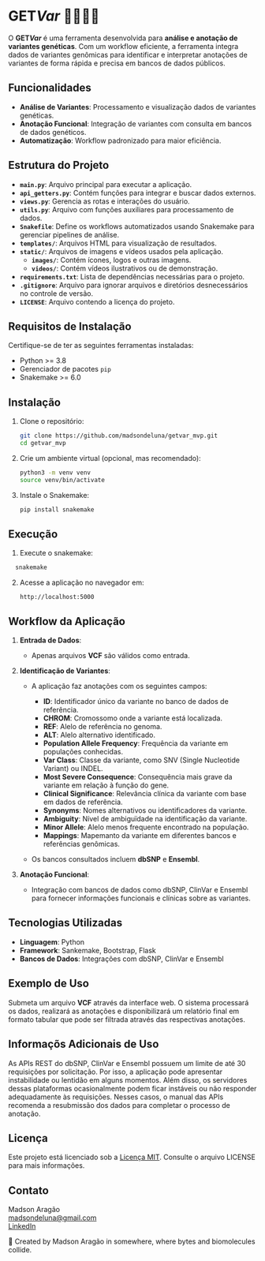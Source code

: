 # GET<i>Var</i> 🧬👨🏻‍💻

O **GET<i>Var</i>** é uma ferramenta desenvolvida para **análise e anotação de variantes genéticas**. Com um workflow eficiente, a ferramenta integra dados de variantes genômicas para identificar e interpretar anotações de variantes de forma rápida e precisa em bancos de dados públicos.

## Funcionalidades

- **Análise de Variantes**: Processamento e visualização dados de variantes genéticas.
- **Anotação Funcional**: Integração de variantes com consulta em bancos de dados genéticos.
- **Automatização**: Workflow padronizado para maior eficiência.

## Estrutura do Projeto

- **`main.py`**: Arquivo principal para executar a aplicação.
- **`api_getters.py`**: Contém funções para integrar e buscar dados externos.
- **`views.py`**: Gerencia as rotas e interações do usuário.
- **`utils.py`**: Arquivo com funções auxiliares para processamento de dados.
- **`Snakefile`**: Define os workflows automatizados usando Snakemake para gerenciar pipelines de análise.
- **`templates/`**: Arquivos HTML para visualização de resultados.
- **`static/`**: Arquivos de imagens e vídeos usados pela aplicação.
  - **`images/`**: Contém ícones, logos e outras imagens.
  - **`videos/`**: Contém vídeos ilustrativos ou de demonstração.
- **`requirements.txt`**: Lista de dependências necessárias para o projeto.
- **`.gitignore`**: Arquivo para ignorar arquivos e diretórios desnecessários no controle de versão.
- **`LICENSE`**: Arquivo contendo a licença do projeto.

## Requisitos de Instalação

Certifique-se de ter as seguintes ferramentas instaladas:

- Python >= 3.8
- Gerenciador de pacotes `pip`
- Snakemake >= 6.0

## Instalação

1. Clone o repositório:

   ```bash
   git clone https://github.com/madsondeluna/getvar_mvp.git
   cd getvar_mvp
   ```

2. Crie um ambiente virtual (opcional, mas recomendado):

   ```bash
   python3 -m venv venv
   source venv/bin/activate
   ```

3. Instale o Snakemake:

   ```bash
   pip install snakemake
   ```

## Execução

1. Execute o snakemake:
 ```bash
   snakemake
   ```

2. Acesse a aplicação no navegador em:

   ```
   http://localhost:5000
   ```

## Workflow da Aplicação

1. **Entrada de Dados**:

   - Apenas arquivos **VCF** são válidos como entrada.

2. **Identificação de Variantes**:

   - A aplicação faz anotações com os seguintes campos:
     - **ID**: Identificador único da variante no banco de dados de referência.
     - **CHROM**: Cromossomo onde a variante está localizada.
     - **REF**: Alelo de referência no genoma.
     - **ALT**: Alelo alternativo identificado.
     - **Population Allele Frequency**: Frequência da variante em populações conhecidas.
     - **Var Class**: Classe da variante, como SNV (Single Nucleotide Variant) ou INDEL.
     - **Most Severe Consequence**: Consequência mais grave da variante em relação à função do gene.
     - **Clinical Significance**: Relevância clínica da variante com base em dados de referência.
     - **Synonyms**: Nomes alternativos ou identificadores da variante.
     - **Ambiguity**: Nível de ambiguïdade na identificação da variante.
     - **Minor Allele**: Alelo menos frequente encontrado na população.
     - **Mappings**: Mapemanto da variante em diferentes bancos e referências genômicas.

   - Os bancos consultados incluem **dbSNP** e **Ensembl**.

3. **Anotação Funcional**:

   - Integração com bancos de dados como dbSNP, ClinVar e Ensembl para fornecer informações funcionais e clínicas sobre as variantes.

## Tecnologias Utilizadas

- **Linguagem**: Python
- **Framework**: Sankemake, Bootstrap, Flask 
- **Bancos de Dados**: Integrações com dbSNP, ClinVar e Ensembl

## Exemplo de Uso

Submeta um arquivo **VCF** através da interface web. O sistema processará os dados, realizará as anotações e disponibilizará um relatório final em formato tabular que pode ser filtrada através das respectivas anotações. 

## Informaçõs Adicionais de Uso 

As APIs REST do dbSNP, ClinVar e Ensembl possuem um limite de até 30 requisições por solicitação. Por isso, a aplicação pode apresentar instabilidade ou lentidão em alguns momentos. Além disso, os servidores dessas plataformas ocasionalmente podem ficar instáveis ou não responder adequadamente às requisições. Nesses casos, o manual das APIs recomenda a resubmissão dos dados para completar o processo de anotação.

## Licença

Este projeto está licenciado sob a [Licença MIT](https://opensource.org/licenses/MIT). Consulte o arquivo LICENSE para mais informações.

## Contato

Madson Aragão\
[madsondeluna@gmail.com](mailto\:madsondeluna@gmail.com)\
[LinkedIn](https://www.linkedin.com/in/madsonaragao)

🌟 Created by Madson Aragão in somewhere, where bytes and biomolecules collide.

